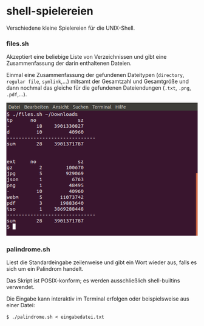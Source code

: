 # shell-spielereien

Verschiedene kleine Spielereien für die UNIX-Shell.

### files.sh
Akzeptiert eine beliebige Liste von Verzeichnissen und gibt eine Zusammenfassung der darin enthaltenen Dateien.

Einmal eine Zusammenfassung der gefundenen Dateitypen (`directory`, `regular file`, `symlink`,...) mitsamt der Gesamtzahl und Gesamtgröße und dann nochmal das gleiche für die gefundenen Dateiendungen (`.txt`, `.png`, `.pdf`,...).

![Ausgabe von files.sh](https://raw.githubusercontent.com/datenbauer/shell-spielereien/master/files-sh_demo.png)

### palindrome.sh
Liest die Standardeingabe zeilenweise und gibt ein Wort wieder aus, falls es sich um ein Palindrom handelt.

Das Skript ist POSIX-konform; es werden ausschließlich shell-builtins verwendet.

Die Eingabe kann interaktiv im Terminal erfolgen oder beispielsweise aus einer Datei:

```shell
$ ./palindrome.sh < eingabedatei.txt
```
